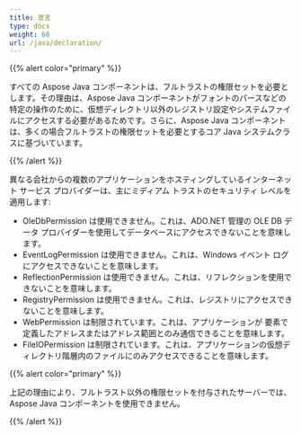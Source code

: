 ```yaml
---  
title: 宣言  
type: docs  
weight: 60  
url: /java/declaration/  
---  
```


{{% alert color="primary" %}}  

すべての Aspose Java コンポーネントは、フルトラストの権限セットを必要とします。その理由は、Aspose Java コンポーネントがフォントのパースなどの特定の操作のために、仮想ディレクトリ以外のレジストリ設定やシステムファイルにアクセスする必要があるためです。さらに、Aspose Java コンポーネントは、多くの場合フルトラストの権限セットを必要とするコア Java システムクラスに基づいています。 

{{% /alert %}}  

異なる会社からの複数のアプリケーションをホスティングしているインターネット サービス プロバイダーは、主にミディアム トラストのセキュリティ レベルを適用します:  

- OleDbPermission は使用できません。これは、ADO.NET 管理の OLE DB データ プロバイダーを使用してデータベースにアクセスできないことを意味します。  
- EventLogPermission は使用できません。これは、Windows イベント ログにアクセスできないことを意味します。  
- ReflectionPermission は使用できません。これは、リフレクションを使用できないことを意味します。  
- RegistryPermission は使用できません。これは、レジストリにアクセスできないことを意味します。  
- WebPermission は制限されています。これは、アプリケーションが <trust> 要素で定義したアドレスまたはアドレス範囲とのみ通信できることを意味します。  
- FileIOPermission は制限されています。これは、アプリケーションの仮想ディレクトリ階層内のファイルにのみアクセスできることを意味します。  

{{% alert color="primary" %}}  

上記の理由により、フルトラスト以外の権限セットを付与されたサーバーでは、Aspose Java コンポーネントを使用できません。  

{{% /alert %}}  